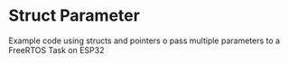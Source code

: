 # Struct Parameter

Example code using structs and pointers o pass multiple parameters to a FreeRTOS Task on ESP32